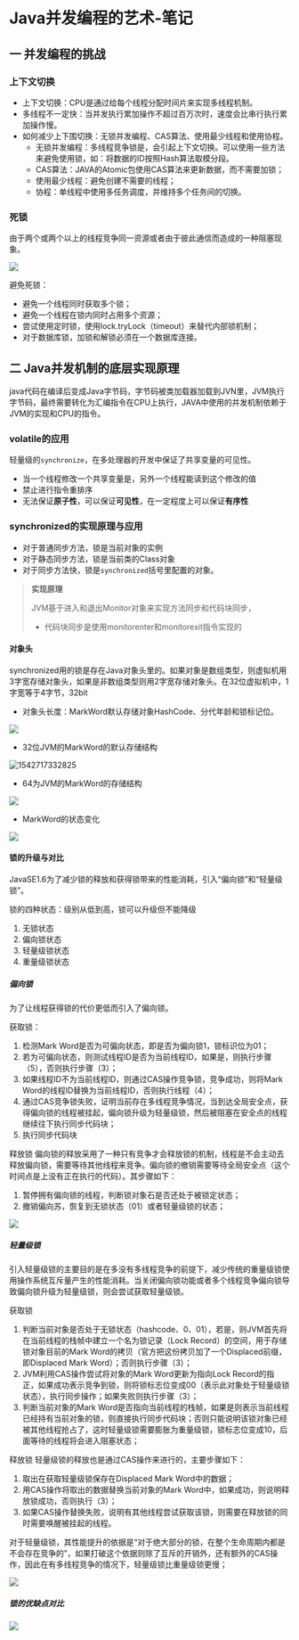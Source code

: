 # Java并发编程的艺术-笔记

## 一  并发编程的挑战

### 上下文切换

- 上下文切换：CPU是通过给每个线程分配时间片来实现多线程机制。
- 多线程不一定快：当并发执行累加操作不超过百万次时，速度会比串行执行累加操作慢。
- 如何减少上下围切换：无锁并发编程、CAS算法、使用最少线程和使用协程。
  - 无锁并发编程：多线程竞争锁是，会引起上下文切换。可以使用一些方法来避免使用锁，如：将数据的ID按照Hash算法取模分段。
  - CAS算法：JAVA的Atomic包使用CAS算法来更新数据，而不需要加锁；
  - 使用最少线程：避免创建不需要的线程；
  - 协程：单线程中使用多任务调度，并维持多个任务间的切换。

### 死锁

由于两个或两个以上的线程竞争同一资源或者由于彼此通信而造成的一种阻塞现象。

![](https://raw.githubusercontent.com/wqh8522/my_note/pic/java/deadLocak.png)

避免死锁：

- 避免一个线程同时获取多个锁；
- 避免一个线程在锁内同时占用多个资源；
- 尝试使用定时锁，使用lock.tryLock（timeout）来替代内部锁机制；
- 对于数据库锁，加锁和解锁必须在一个数据库连接。

## 二  Java并发机制的底层实现原理

java代码在编译后变成Java字节码，字节码被类加载器加载到JVN里，JVM执行字节码，最终需要转化为汇编指令在CPU上执行，JAVA中使用的并发机制依赖于JVM的实现和CPU的指令。

### volatile的应用

轻量级的`synchronize`，在多处理器的开发中保证了共享变量的可见性。

- 当一个线程修改一个共享变量是，另外一个线程能读到这个修改的值
- 禁止进行指令重排序
- 无法保证**原子性**，可以保证**可见性**，在一定程度上可以保证**有序性**

### synchronized的实现原理与应用

- 对于普通同步方法，锁是当前对象的实例
- 对于静态同步方法，锁是当前类的Class对象
- 对于同步方法快，锁是`synchronized`括号里配置的对象。

> **实现原理**
>
> JVM基于进入和退出Monitor对象来实现方法同步和代码块同步，
>
> - 代码块同步是使用monitorenter和monitorexit指令实现的

#### 对象头

synchronized用的锁是存在Java对象头里的。如果对象是数组类型，则虚拟机用3字宽存储对象头，如果是非数组类型则用2字宽存储对象头。在32位虚拟机中，1字宽等于4字节，32bit

- 对象头长度：MarkWord默认存储对象HashCode、分代年龄和锁标记位。

![](https://raw.githubusercontent.com/wqh8522/my_note/pic/java/%E5%AF%B9%E8%B1%A1%E5%A4%B4%E9%95%BF%E5%BA%A6.png)

- 32位JVM的MarkWord的默认存储结构

![1542717332825](C:\Users\bangsun\AppData\Roaming\Typora\typora-user-images\1542717332825.png)

- 64为JVM的MarkWord的存储结构

![](https://raw.githubusercontent.com/wqh8522/my_note/pic/java/64%E4%B8%BA%E5%AF%B9%E8%B1%A1%E5%A4%B4%E5%AD%98%E5%82%A8%E7%BB%93%E6%9E%84.png)

- MarkWord的状态变化

![](https://raw.githubusercontent.com/wqh8522/my_note/pic/java/MarkWord%E7%8A%B6%E6%80%81%E5%8F%98%E5%8C%96.png)

#### 锁的升级与对比

JavaSE1.6为了减少锁的释放和获得锁带来的性能消耗，引入“偏向锁”和“轻量级锁”。

锁的四种状态：级别从低到高，锁可以升级但不能降级

1. 无锁状态
2. 偏向锁状态
3. 轻量级锁状态
4. 重量级锁状态

##### 偏向锁

为了让线程获得锁的代价更低而引入了偏向锁。

获取锁：

1. 检测Mark Word是否为可偏向状态，即是否为偏向锁1，锁标识位为01；
2. 若为可偏向状态，则测试线程ID是否为当前线程ID，如果是，则执行步骤（5），否则执行步骤（3）；
3. 如果线程ID不为当前线程ID，则通过CAS操作竞争锁，竞争成功，则将Mark Word的线程ID替换为当前线程ID，否则执行线程（4）；
4. 通过CAS竞争锁失败，证明当前存在多线程竞争情况，当到达全局安全点，获得偏向锁的线程被挂起，偏向锁升级为轻量级锁，然后被阻塞在安全点的线程继续往下执行同步代码块；
5. 执行同步代码块

释放锁  偏向锁的释放采用了一种只有竞争才会释放锁的机制，线程是不会主动去释放偏向锁，需要等待其他线程来竞争。偏向锁的撤销需要等待全局安全点（这个时间点是上没有正在执行的代码）。其步骤如下：

1. 暂停拥有偏向锁的线程，判断锁对象石是否还处于被锁定状态；
2. 撤销偏向苏，恢复到无锁状态（01）或者轻量级锁的状态；

![](https://raw.githubusercontent.com/wqh8522/my_note/pic/java/%E5%81%8F%E5%90%91%E9%94%81%E7%9A%84%E8%8E%B7%E5%8F%96%E5%92%8C%E9%87%8A%E6%94%BE.png)

##### 轻量级锁

引入轻量级锁的主要目的是在多没有多线程竞争的前提下，减少传统的重量级锁使用操作系统互斥量产生的性能消耗。当关闭偏向锁功能或者多个线程竞争偏向锁导致偏向锁升级为轻量级锁，则会尝试获取轻量级锁。

获取锁

1. 判断当前对象是否处于无锁状态（hashcode、0、01），若是，则JVM首先将在当前线程的栈帧中建立一个名为锁记录（Lock Record）的空间，用于存储锁对象目前的Mark Word的拷贝（官方把这份拷贝加了一个Displaced前缀，即Displaced Mark Word）；否则执行步骤（3）；
2. JVM利用CAS操作尝试将对象的Mark Word更新为指向Lock Record的指正，如果成功表示竞争到锁，则将锁标志位变成00（表示此对象处于轻量级锁状态），执行同步操作；如果失败则执行步骤（3）；
3. 判断当前对象的Mark Word是否指向当前线程的栈帧，如果是则表示当前线程已经持有当前对象的锁，则直接执行同步代码块；否则只能说明该锁对象已经被其他线程抢占了，这时轻量级锁需要膨胀为重量级锁，锁标志位变成10，后面等待的线程将会进入阻塞状态；

释放锁  轻量级锁的释放也是通过CAS操作来进行的，主要步骤如下：

1. 取出在获取轻量级锁保存在Displaced Mark Word中的数据；
2. 用CAS操作将取出的数据替换当前对象的Mark Word中，如果成功，则说明释放锁成功，否则执行（3）；
3. 如果CAS操作替换失败，说明有其他线程尝试获取该锁，则需要在释放锁的同时需要唤醒被挂起的线程。

对于轻量级锁，其性能提升的依据是“对于绝大部分的锁，在整个生命周期内都是不会存在竞争的”，如果打破这个依据则除了互斥的开销外，还有额外的CAS操作，因此在有多线程竞争的情况下，轻量级锁比重量级锁更慢；

![](https://raw.githubusercontent.com/wqh8522/my_note/pic/java/%E8%BD%BB%E9%87%8F%E7%BA%A7%E9%94%81%E8%8E%B7%E5%8F%96%E5%8F%8A%E8%86%A8%E8%83%80.png)

##### 锁的优缺点对比

![](https://raw.githubusercontent.com/wqh8522/my_note/pic/java/%E9%94%81%E5%AF%B9%E6%AF%94.png)